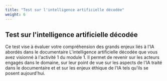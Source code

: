 ```yaml
---
title: "Test sur l'intelligence artificielle décodée"
weight: 6
---
```


## Test sur l'intelligence artificielle décodée

Ce test vise à évaluer votre compréhension des grands enjeux liés à l'IA abordés dans le documentaire L'intelligence artificielle décodée que vous avez visionné à l'activité 1 du module 1. Il permet de revenir sur les acteurs engagés dans le domaine, sur leur point de vue sur les aspects de l'IA traité dans le documentaire et et sur les enjeux éthique de l'IA tels qu'ils se posent aujourd'hui.

<link rel="stylesheet" href="/css/quiz.css">

<div id="ia-decodee-quiz"></div>

<script src="/js/quiz.js"></script>
<script>
// Quiz data for this specific page
const questionsData = [
    {
        question: "Selon vous, quel est l'objectif principal de l'émission spéciale « l'intelligence artificielle décodée » animée par Patrice Roy ?",
        answers: [
            "Former le public à la programmation en intelligence artificielle.",
            "Analyser les enjeux et les impacts de l'intelligence artificielle sur la société.",
            "Présenter les dernières innovations en robotique humanoïde.",
            "Promouvoir les produits technologiques de Meta."
        ],
        correct: 1
    },
    {
        question: "Quel exemple concret a été donné dans le documentaire pour illustrer les avancées de l'IA dans la médecine ?",
        answers: [
            "L'amélioration du diagnostic du cancer grâce à l'analyse d'images médicales par l'IA.",
            "L'usage de robots pour remplacer les patients.",
            "L'utilisation de l'IA pour abolir les hôpitaux.",
            "La suppression totale de la chirurgie manuelle."
        ],
        correct: 0
    },
    {
        question: "Quels sont les quatre axes principaux abordés dans l'émission ?",
        answers: [
            "IA et santé, IA et éducation, IA et économie, IA et culture.",
            "Développement de l'IA, régulation gouvernementale, éducation en IA, IA et environnement.",
            "Ce qui nous a menés jusqu'ici, où en sommes-nous, un futur lumineux, un futur sombre",
            "Historique de l'IA, applications militaires, éthique de l'IA, avenir de l'IA."
        ],
        correct: 2
    },
    {
        question: "Quelles expertes ou quels experts en intelligence artificielle ont participé à l'émission ?",
        answers: [
            "Mark zuckerberg et Jeff BezoZ",
            "Tim Cook et Satya Nadella.",
            "Joëlle Pineau, Yosua Bengio, Yann LeCun, Valérie Pisano.",
            "Elon Musk et Sundar Pichai."
        ],
        correct: 2
    },
    {
        question: "Quelles sont les applications médicales de l'IA, discutées le documentaire ?",
        answers: [
            "L'IA remplaçant entièrement le personnel médical.",
            "Diagnostic assisté, médecine personnalisée et le suivi à distance.",
            "L'IA supprimant le besoin de laboratoires médicaux.",
            "L'IA rendant obsolète les hôpitaux traditionnels"
        ],
        correct: 1
    },
    {
        question: "Quelle divergence de point de vue a été mise en évidence entre Yoshua Bewngio et Yann LeCun lors de l'émission.",
        answers: [
            "Leur conflit sur la propriété intellectuelle des algorithmes d'IA.",
            "Leur opposition concernant les applications militaires de l'IAA",
            "Leur divergence sur les risques et les bénéfices futurs de l'IA",
            "Leur désaccord sur l'existence de l'intelligence artificielle."
        ],
        correct: 2
    },
    {
        question: "Quel rôle l'intelligence artificielle a-t-elle joué dans la production de l'émission ?",
        answers: [
            "Elle a été utilisée pour créer certains éléments de design et de contenu.",
            "Elle a servi de présentatrice virtuelle de l'émission",
            "Elle a généré, en temps réel, les réponses des expertes ou experts invités.",
            "Elle a entièrement remplacé l'équipe de production humaine."
        ],
        correct: 0
    },
    {
        question: "Quel est l'un des grands défis soulevés par les experts concernant l'utilisation de l'IA dans la société ?",
        answers: [
            "L'absence totale d'impact sur l'emploi.",
            "Le risque de biais et d'injustices dans les décisions automatisées.",
            "L'interdiction complète de l'IA par les gouvernements.",
            "Le remplacement des ordinateurs par des machines à vapeur."
        ],
        correct: 1
    },
    {
        question: "Selon les discussions de l'émission, quel est un des avantages potentiels de l'IA en éducation ?",
        answers: [
            "Supprimer tous les enseignements humains.",
            "Personnaliser les parcours d'apprentissage au profil de chaque apprenante et apprenante.",
            "Remplacer les écoles physiques par des centres commerciaux.",
            "Uniformiser l'enseignement sans prendre en compte les besoins individuels."
        ],
        correct: 1
    },
    {
        question: "Quelles inquiétudes concernant l'A a été exprimée par Yoshua Bengio lors de l'émission ?",
        answers: [
            "La lenteur de l'innovation technologique.",
            "L'impossibilité d'utiliser l'IA dans les pays du Sud.",
            "L'absence de garde-fous suffisants pour encadrer le développement de l'IA",
            "Le coût trop élevé des applications d'IA dans l'industrie musicale."
        ],
        correct: 2
    }
];

// Initialize the quiz
document.addEventListener('DOMContentLoaded', function() {
    new Quiz('ia-decodee-quiz', questionsData);
});
</script>